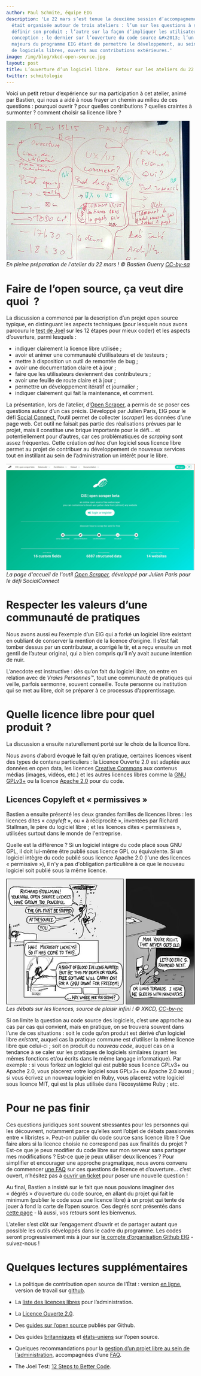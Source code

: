 ```yaml
---
author: Paul Schmite, équipe EIG
description: 'Le 22 mars s’est tenue la deuxième session d’accompagnement des EIG.  Elle
  était organisée autour de trois ateliers : l’un sur les questions à se poser pour
  définir son produit ; l’autre sur la façon d’impliquer les utilisateurs dans sa
  conception ; le dernier sur l’ouverture du code source &#x2013; l’un des enjeux
  majeurs du programme EIG étant de permettre le développement, au sein de l’administration,
  de logiciels libres, ouverts aux contributions extérieures.'
image: /img/blog/xkcd-open-source.jpg
layout: post
title: L’ouverture d’un logiciel libre.  Retour sur les ateliers du 22 mars (2/3)
twitter: schmitologie
---
```


Voici un petit retour d’expérience sur ma participation à cet atelier,
animé par Bastien, qui nous a aidé à nous frayer un chemin au milieu
de ces questions : pourquoi ouvrir ?  pour quelles contributions ?
quelles craintes à surmonter ?  comment choisir sa licence libre ?

![Le paperboard de préparation de l'atelier du 22 mars.](/img/blog/eig-atelier-utilisateurs.jpg)
_En pleine préparation de l'atelier du 22 mars ! © Bastien Guerry [CC-by-sa](https://creativecommons.org/licenses/by-sa/3.0/)_

# Faire de l’open source, ça veut dire quoi  ?

La discussion a commencé par la description d’un projet open source
typique, en distinguant les aspects techniques (pour lesquels nous
avons parcouru le [test de
Joel](https://www.joelonsoftware.com/2000/08/09/the-joel-test-12-steps-to-better-code)
sur les 12 étapes pour mieux coder) et les aspects d’ouverture, parmi
lesquels :

- indiquer clairement la licence libre utilisée ;
- avoir et animer une communauté d’utilisateurs et de testeurs ;
- mettre à disposition un outil de remontée de bug ;
- avoir une documentation claire et à jour ;
- faire que les utilisateurs deviennent des contributeurs ;
- avoir une feuille de route claire et à jour ;
- permettre un développement itératif et journalier ;
- indiquer clairement qui fait la maintenance, et comment.

La présentation, lors de l’atelier, d’[Open
Scraper](https://github.com/entrepreneur-interet-general/OpenScraper),
a permis de se poser ces questions autour d’un cas précis.  Développé
par Julien Paris, EIG pour le défi [Social
Connect](https://entrepreneur-interet-general.etalab.gouv.fr/defi/2017/09/26/socialconnect/),
l’outil permet de collecter (*scraper*) les données d’une page web.
Cet outil ne faisait pas partie des réalisations prévues par le
projet, mais il constitue une brique importante pour le défi&#x2026;
et potentiellement pour d’autres, car ces problématiques de *scraping*
sont assez fréquentes.  Cette création *ad hoc* d’un logiciel sous
licence libre permet au projet de contribuer au développement de
nouveaux services tout en instillant au sein de l’administration un
intérêt pour le libre.

![La page d'accueil de l'outil Open Scraper, développé par Julien Paris pour le défi SocialConnect](/img/blog/openscraper.jpg)
_La page d'accueil de l'outil [Open Scraper](http://www.cis-openscraper.com/), développé par Julien Paris pour le défi SocialConnect_

# Respecter les valeurs d’une communauté de pratiques

Nous avons aussi eu l’exemple d’un EIG qui a forké un logiciel libre
existant en oubliant de conserver la mention de la licence d’origine.
Il s’est fait tomber dessus par un contributeur, a corrigé le tir, et
a reçu ensuite un mot gentil de l’auteur original, qui a bien compris
qu’il n’y avait aucune intention de nuir.

L’anecdote est instructive : dès qu’on fait du logiciel libre, on
entre en relation avec de *Vraies Personnes™*, tout une communauté de
pratiques qui veille, parfois sermonne, souvent conseille.  Toute
personne ou institution qui se met au libre, doit se préparer à ce
processus d’apprentissage.

# Quelle licence libre pour quel produit ?

La discussion a ensuite naturellement porté sur le choix de la licence
libre.

Nous avons d’abord évoqué le fait qu’en pratique, certaines licences
visent des types de contenu particuliers : la Licence Ouverte 2.0 est
adaptée aux données en open data, les licences [Creative
Commons](https://creativecommons.org/) aux contenus médias (images,
vidéos, etc.) et les autres licences libres comme la [GNU
GPLv3+](https://www.gnu.org/licenses/gpl-3.0.fr.html) ou la licence
[Apache 2.0](https://www.apache.org/licenses/LICENSE-2.0) pour du
code.

## Licences Copyleft et « permissives »

Bastien a ensuite présenté les deux grandes familles de licences
libres : les licences dites « *copyleft* », ou « à réciprocité »,
inventées par Richard Stallman, le père du logiciel libre ; et les
licences dites « permissives », utilisées surtout dans le monde de
l'entreprise.

Quelle est la différence ?  Si un logiciel intègre du code placé sous
GNU GPL, il doit lui-même être publié sous licence GPL ou équivalente.
Si un logiciel intègre du code publié sous licence Apache 2.0 (l'une
des licences « permissive »), il n'y a pas d'obligation particulière
à ce que le nouveau logiciel soit publié sous la même licence.

![Les débats sur les licences, source de plaisir infini !](/img/blog/xkcd-open-source.jpg)
_Les débats sur les licences, source de plaisir infini ! © XKCD, [CC-by-nc](https://www.xkcd.com/license.html)_

Si on limite la question au code source des logiciels, c’est une
approche au cas par cas qui convient, mais en pratique, on se trouvera
souvent dans l’une de ces situations : soit le code qu’on produit est
dérivé d’un logiciel libre *existant*, auquel cas la pratique commune
est d’utiliser la même licence libre que celui-ci ; soit on produit du
*nouveau code*, auquel cas on a tendance à se caler sur les pratiques
de logiciels similaires (ayant les mêmes fonctions et/ou écrits dans
le même langage informatique).  Par exemple : si vous forkez un
logiciel qui est publié sous licence GPLv3+ ou Apache 2.0, vous
placerez votre logiciel sous GPLv3+ ou Apache 2.0 aussi ; si vous
écrivez un nouveau logiciel en Ruby, vous placerez votre logiciel sous
licence MIT, qui est la plus utilisée dans l’écosystème Ruby ; etc.

# Pour ne pas finir

Ces questions juridiques sont souvent stressantes pour les personnes
qui les découvrent, notamment parce qu’elles sont l’objet de débats
passionnés entre « libristes ».  Peut-on publier du code source sans
licence libre ?  Que faire alors si la licence choisie ne correspond
pas aux finalités du projet ?  Est-ce que je peux modifier du code
libre sur mon serveur sans partager mes modifications ?  Est-ce que je
peux utiliser deux licences ?  Pour simplifier et encourager une
approche pragmatique, nous avons convenu de commencer [une
FAQ](https://github.com/entrepreneur-interet-general/eig-link/blob/master/opensource-faq.org)
sur ces questions de licence et d’ouverture&#x2026; c’est ouvert,
n’hésitez pas à [ouvrir un
ticket](https://github.com/entrepreneur-interet-general/eig-link/issues/new)
pour poser une nouvelle question !

Au final, Bastien a insisté sur le fait que nous pouvions imaginer des
« dégrés » d’ouverture du code source, en allant du projet qui fait le
minimum (publier le code sous une licence libre) à un projet qui tente
de jouer à fond la carte de l’open source.  Ces degrés sont présentés
dans [cette
page](https://github.com/entrepreneur-interet-general/eig-link/blob/master/opensource.org#des-degr%25C3%25A9s-douverture-des-projets-libres) -
là aussi, vos retours sont les bienvenus.

L’atelier s’est clôt sur l’engagement d’ouvrir et de partager autant
que possible les outils développés dans le cadre du programme.  Les
codes seront progressivement mis à jour sur [le compte d’organisation
Github EIG](https://github.com/entrepreneur-interet-general/) -
suivez-nous !

# Quelques lectures supplémentaires

- La politique de contribution open source de l’État : version [en ligne](https://disic.github.io/politique-de-contribution-open-source/), version de travail sur [github](https://github.com/DISIC/politique-de-contribution-open-source).

- La [liste des licences libres](https://www.data.gouv.fr/fr/licences) pour l’administration.

- La [Licence Ouverte 2.0](https://www.etalab.gouv.fr/licence-ouverte-open-licence).

- Des [guides sur l’open source](https://opensource.guide) publiés par Github.

- Des guides [britanniques](https://www.gov.uk/government/publications/open-source-guidance) et [états-uniens](https://open-source-guide.18f.gov/) sur l’open source.

- Quelques recommandations pour la [gestion d’un projet libre au sein
    de l’administration](https://github.com/entrepreneur-interet-general/eig-link/blob/master/opensource.org), accompagnées d’une [FAQ](https://github.com/entrepreneur-interet-general/eig-link/blob/master/opensource-faq.org).

- The Joel Test: [12 Steps to Better Code](https://www.joelonsoftware.com/2000/08/09/the-joel-test-12-steps-to-better-code/).
